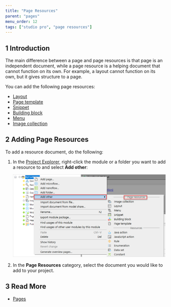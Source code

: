 ```yaml
---
title: "Page Resources"
parent: "pages"
menu_order: 12
tags: ["studio pro", "page resources"]
---
```


## 1 Introduction

The main difference between a page and page resources is that page is an independent document, while a page resource is a helping document that cannot function on its own. For example, a layout cannot function on its own, but it gives structure to a page. 

You can add the following page resources:

* [Layout](layout)
* [Page template](page-templates)
* [Snippet](snippet)
* [Building block](building-block) 
* [Menu](menu)
* [Image collection](image-collection)

## 2 Adding Page Resources

To add a resource document, do the following:

1.  In the [Project Explorer](project-explorer), right-click the module or a folder you want to add a resource to and select **Add other**:

    ![](attachments/page-resources/project-explorer-page-resources.png)

2. In the **Page Resources** category, select the document you would like to add to your project.

## 3 Read More

* [Pages](pages)